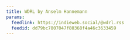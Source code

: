 ```yaml
---
title: WDRL by Anselm Hannemann
params:
  feedlink: https://indieweb.social/@wdrl.rss
  feedid: dd79bc7807047f80368f4a46c3633459
---
```

